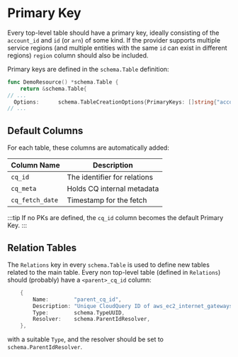 # Primary Key

Every top-level table should have a primary key, ideally consisting of the `account_id` and `id` (or `arn`) of some kind. If the provider supports multiple service regions (and multiple entities with the same `id` can exist in different regions) `region` column should also be included.

Primary keys are defined in the `schema.Table` definition:

```go
func DemoResource() *schema.Table {
    return &schema.Table{
// ...
  Options:      schema.TableCreationOptions{PrimaryKeys: []string{"account_id", "id"}},
// ...
```

## Default Columns

For each table, these columns are automatically added:

| Column Name     | Description |
|-----------------| ----------- |
| `cq_id`         | The identifier for relations |
| `cq_meta`       | Holds CQ internal metadata |
| `cq_fetch_date` | Timestamp for the fetch |

:::tip
If no PKs are defined, the `cq_id` column becomes the default Primary Key.
:::

## Relation Tables

The `Relations` key in every `schema.Table` is used to define new tables related to the main table. Every non top-level table (defined in `Relations`) should (probably) have a `<parent>_cq_id` column:

```go
    {
        Name:        "parent_cq_id",
        Description: "Unique CloudQuery ID of aws_ec2_internet_gateways table (FK)",
        Type:        schema.TypeUUID,
        Resolver:    schema.ParentIdResolver,
    },
```

with a suitable `Type`, and the resolver should be set to `schema.ParentIdResolver`.
